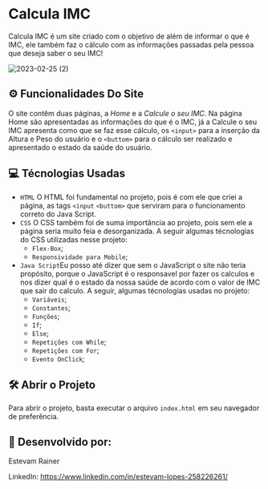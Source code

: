 # Calcula IMC
Calcula IMC é um site criado com o objetivo de além de informar o que é IMC, ele também faz o cálculo com as informações passadas pela pessoa que deseja saber o seu IMC!

![2023-02-25 (2)](https://user-images.githubusercontent.com/122125357/221360201-0862f9f1-5a36-4306-8c53-c3b2efe65a02.png)

## ⚙ Funcionalidades Do Site
O site contêm duas páginas, a *Home* e a *Calcule o seu IMC*. Na página Home são apresentadas as informações do que é o IMC, já a Calcule o seu IMC apresenta como que se faz esse cálculo, os ```<input>``` para a inserção da Altura e Peso do usuário e o ```<buttom>``` para o cálculo ser realizado e apresentado o estado da saúde do usuário.

## 💻 Técnologias Usadas
- ```HTML``` O HTML foi fundamental no projeto, pois é com ele que criei a página, as tags ```<input``` ```<buttom>``` que serviram para o funcionamento correto do Java Script.
- ```CSS``` O CSS  também foi de suma importância ao projeto, pois sem ele a página seria muito feia e desorganizada. A seguir algumas técnologias do CSS utilizadas nesse projeto:
  - ```Flex-Box```;
  - ```Responsividade para Mobile```;
- ```Java Script```Eu posso até dizer que sem o JavaScript o site não teria propósito, porque o JavaScript é o responsavel por fazer os calculos e nos dizer qual é o estado da nossa saúde de acordo com o valor de IMC que sair do calculo. A seguir, algumas técnologias usadas no projeto:
  - ```Variáveis```;
  - ```Constantes```;
  - ```Funções```;
  - ```If```;
  - ```Else```;
  - ```Repetições com While```;
  - ```Repetições com For```;
  - ```Evento OnClick```;

## 🛠 Abrir o Projeto
Para abrir o projeto, basta executar o arquivo ```index.html``` em seu navegador de preferência.

## 🔧 Desenvolvido por:
Estevam Rainer

LinkedIn: https://www.linkedin.com/in/estevam-lopes-258226261/



